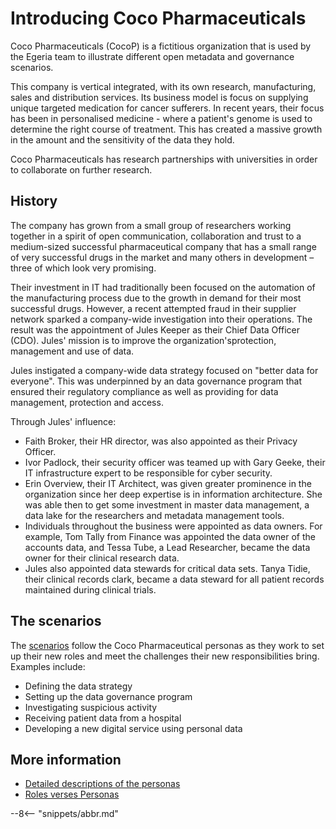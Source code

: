 <!-- SPDX-License-Identifier: CC-BY-4.0 -->
<!-- Copyright Contributors to the ODPi Egeria project. -->

# Introducing Coco Pharmaceuticals

Coco Pharmaceuticals (CocoP) is a fictitious organization that is used by the Egeria team to illustrate different open metadata and governance scenarios.

This company is vertical integrated, with its own research, manufacturing, sales and distribution services. Its business model is focus on supplying unique targeted medication for cancer sufferers.  In recent years, their focus has been in personalised medicine - where a patient's genome is used to determine the right course of treatment.  This has created a massive growth in the amount and the sensitivity of the data they hold.

Coco Pharmaceuticals has research partnerships with universities in order to collaborate on further research.

## History

The company has grown from a small group of researchers working together in a spirit of open communication, collaboration and trust to a medium-sized successful pharmaceutical company that has a small range of very successful drugs in the market and many others in development – three of which look very promising.

Their investment in IT had traditionally been focused on the automation of the manufacturing process due to the growth in demand for their most successful drugs.  However, a recent attempted fraud in their supplier network sparked a company-wide investigation into their operations.  The result was the appointment of Jules Keeper as their Chief Data Officer (CDO).  Jules' mission is to improve the organization'sprotection, management and use of data.

Jules instigated a company-wide data strategy focused on "better data for everyone".  This was underpinned by an data governance program that ensured their regulatory compliance as well as providing for data management, protection and access.

Through Jules' influence:

* Faith Broker, their HR director, was also appointed as their Privacy Officer.
* Ivor Padlock, their security officer was teamed up with Gary Geeke, their IT infrastructure expert to be responsible for cyber security.
* Erin Overview, their IT Architect, was given greater prominence in the organization since her deep expertise is in information architecture. She was able then to get some investment in master data management, a data lake for the researchers and metadata management tools.
* Individuals throughout the business were appointed as data owners. For example, Tom Tally from Finance was appointed the data owner of the accounts data, and Tessa Tube, a Lead Researcher, became the data owner for their clinical research data.
* Jules also appointed data stewards for critical data sets. Tanya Tidie, their clinical records clark, became a data steward for all patient records maintained during clinical trials.

## The scenarios

The [scenarios](/practices/coco-pharmaceuticals/scenarios/overview) follow the Coco Pharmaceutical personas as they work to set up their new roles and meet the challenges their new responsibilities bring.  Examples include:

* Defining the data strategy
* Setting up the data governance program
* Investigating suspicious activity
* Receiving patient data from a hospital
* Developing a new digital service using personal data


## More information

* [Detailed descriptions of the personas](/practices/coco-pharmaceuticals/personas/overview)
* [Roles verses Personas](/practices/coco-pharmaceuticals/roles-vs-personas/overview)


--8<-- "snippets/abbr.md"





